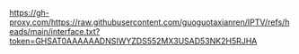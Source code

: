 https://gh-proxy.com/https://raw.githubusercontent.com/guoguotaxianren/IPTV/refs/heads/main/interface.txt?token=GHSAT0AAAAAADNSIWYZDS552MX3USAD53NK2H5RJHA
